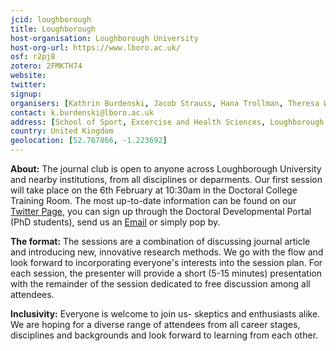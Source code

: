 ```yaml
---
jcid: loughborough
title: Loughborough
host-organisation: Loughborough University
host-org-url: https://www.lboro.ac.uk/
osf: r2pj8
zotero: 2FMKTH74
website: 
twitter: 
signup: 
organisers: [Kathrin Burdenski, Jacob Strauss, Hana Trollman, Theresa Wege]
contact: k.burdenski@lboro.ac.uk
address: [School of Sport, Excercise and Health Sciences, Loughborough University, National Centre for Sport and Excercise Medicine, Tower Way, LE11 3TU, Leicestershire]
country: United Kingdom
geolocation: [52.767866, -1.223692]
---
```


**About:**
The journal club is open to anyone across Loughborough University and nearby institutions, from all disciplines or deparments. Our first session will take place on the 6th February at 10:30am in the Doctoral College Training Room. The most up-to-date information can be found on our [Twitter Page](https://twitter.com/LoughboroughTea/), you can sign up through the Doctoral Developmental Portal (PhD students), send us an [Email](k.burdenski@lboro.ac.uk) or simply pop by.

**The format:**
The sessions are a combination of discussing journal article and introducing new, innovative research methods. We go with the flow and look forward to incorporating everyone's interests into the session plan. For each session, the presenter will provide a short (5-15 minutes) presentation with the remainder of the session dedicated to free discussion among all attendees.

**Inclusivity:** 
Everyone is welcome to join us- skeptics and enthusiasts alike. We are hoping for a diverse range of attendees from all career stages, disciplines and backgrounds and look forward to learning from each other.
